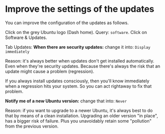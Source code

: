 # Improve the settings of the updates

You can improve the configuration of the updates as follows.

Click on the grey Ubuntu logo (Dash home). Query: `software`. 
Click on Software & Updates.

Tab Updates:
**When there are security updates:** change it into: `Display immediately`

Reason: it's always better when updates don't get installed automatically. Even when they're security updates. Because there's always the risk that an update might cause a problem (regression).

If you always install updates consciously, then you'll know immediately when a regression hits your system. So you can act rightaway to fix that problem.

**Notify me of a new Ubuntu version:** change that into: `Never`

Reason: if you want to upgrade to a newer Ubuntu, it's always best to do that by means of a clean installation. Upgrading an older version "in place", has a bigger risk of failure. Plus you unavoidably retain some "pollution" from the previous version.